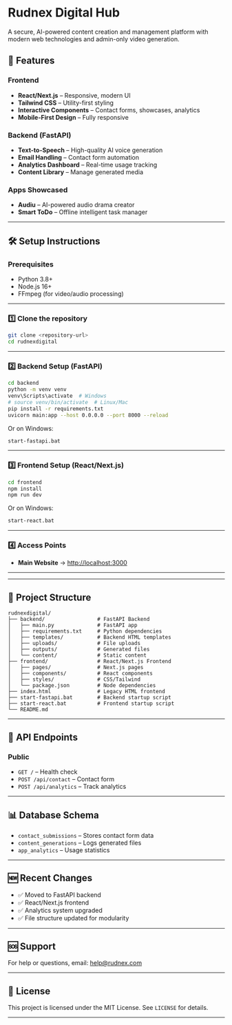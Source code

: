 # Rudnex Digital Hub

A secure, AI-powered content creation and management platform with modern web technologies and admin-only video generation.

## 🚀 Features

### Frontend

* **React/Next.js** – Responsive, modern UI
* **Tailwind CSS** – Utility-first styling
* **Interactive Components** – Contact forms, showcases, analytics
* **Mobile-First Design** – Fully responsive

### Backend (FastAPI)

* **Text-to-Speech** – High-quality AI voice generation
* **Email Handling** – Contact form automation
* **Analytics Dashboard** – Real-time usage tracking
* **Content Library** – Manage generated media

### Apps Showcased

* **Audiu** – AI-powered audio drama creator
* **Smart ToDo** – Offline intelligent task manager

---

## 🛠 Setup Instructions

### Prerequisites

* Python 3.8+
* Node.js 16+
* FFmpeg (for video/audio processing)

---

### 1️⃣ Clone the repository

```bash
git clone <repository-url>
cd rudnexdigital
```

---

### 2️⃣ Backend Setup (FastAPI)

```bash
cd backend
python -m venv venv
venv\Scripts\activate  # Windows
# source venv/bin/activate  # Linux/Mac
pip install -r requirements.txt
uvicorn main:app --host 0.0.0.0 --port 8000 --reload
```

Or on Windows:

```bash
start-fastapi.bat
```

---

### 3️⃣ Frontend Setup (React/Next.js)

```bash
cd frontend
npm install
npm run dev
```

Or on Windows:

```bash
start-react.bat
```

---

### 4️⃣ Access Points

* **Main Website** → [http://localhost:3000](http://localhost:3000)

---

 

---

## 📁 Project Structure

```
rudnexdigital/
├── backend/                 # FastAPI Backend
│   ├── main.py              # FastAPI app
│   ├── requirements.txt     # Python dependencies
│   ├── templates/           # Backend HTML templates
│   ├── uploads/             # File uploads
│   ├── outputs/             # Generated files
│   └── content/             # Static content
├── frontend/                # React/Next.js Frontend
│   ├── pages/               # Next.js pages
│   ├── components/          # React components
│   ├── styles/              # CSS/Tailwind
│   └── package.json         # Node dependencies
├── index.html               # Legacy HTML frontend
├── start-fastapi.bat        # Backend startup script
├── start-react.bat          # Frontend startup script
└── README.md
```

---

## 🔧 API Endpoints

### Public

* `GET /` – Health check
* `POST /api/contact` – Contact form
* `POST /api/analytics` – Track analytics

---

## 📊 Database Schema

* `contact_submissions` – Stores contact form data
* `content_generations` – Logs generated files
* `app_analytics` – Usage statistics

---

## 🆕 Recent Changes

* ✅ Moved to FastAPI backend
* ✅ React/Next.js frontend
* ✅ Analytics system upgraded
* ✅ File structure updated for modularity

---

## 🆘 Support

For help or questions, email: help@rudnex.com

---

## 📝 License

This project is licensed under the MIT License. See `LICENSE` for details.

---

